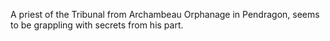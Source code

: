 A priest of the Tribunal from Archambeau Orphanage in Pendragon, seems to be grappling with secrets from his part. 